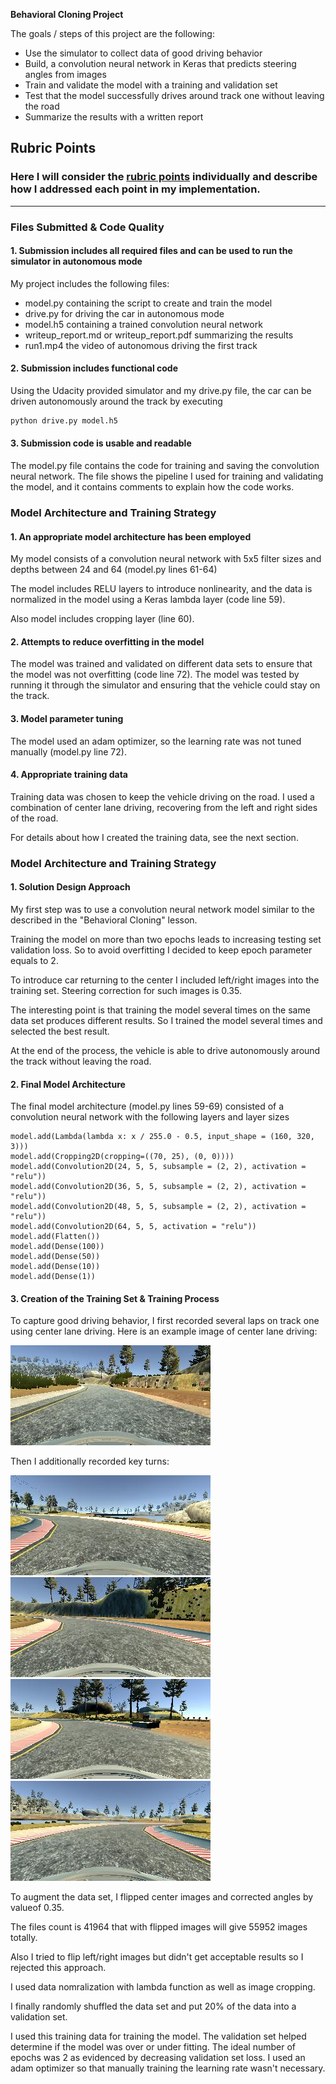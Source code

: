 **Behavioral Cloning Project**

The goals / steps of this project are the following:
* Use the simulator to collect data of good driving behavior
* Build, a convolution neural network in Keras that predicts steering angles from images
* Train and validate the model with a training and validation set
* Test that the model successfully drives around track one without leaving the road
* Summarize the results with a written report


[//]: # (Image References)

[center_2017_07_24_23_22_05_604]: ./examples/center_2017_07_24_23_22_05_604.jpg
[center_2017_07_24_23_23_13_804]: ./examples/center_2017_07_24_23_23_13_804.jpg
[center_2017_07_24_23_23_26_235]: ./examples/center_2017_07_24_23_23_26_235.jpg
[center_2017_07_24_23_28_05_608]: ./examples/center_2017_07_24_23_28_05_608.jpg
[center_2017_07_24_23_33_32_724]: ./examples/center_2017_07_24_23_33_32_724.jpg

## Rubric Points
### Here I will consider the [rubric points](https://review.udacity.com/#!/rubrics/432/view) individually and describe how I addressed each point in my implementation.  

---
### Files Submitted & Code Quality

#### 1. Submission includes all required files and can be used to run the simulator in autonomous mode

My project includes the following files:
* model.py containing the script to create and train the model
* drive.py for driving the car in autonomous mode
* model.h5 containing a trained convolution neural network 
* writeup_report.md or writeup_report.pdf summarizing the results
* run1.mp4 the video of autonomous driving the first track

#### 2. Submission includes functional code
Using the Udacity provided simulator and my drive.py file, the car can be driven autonomously around the track by executing 
```sh
python drive.py model.h5
```

#### 3. Submission code is usable and readable

The model.py file contains the code for training and saving the convolution neural network. The file shows the pipeline I used for training and validating the model, and it contains comments to explain how the code works.

### Model Architecture and Training Strategy

#### 1. An appropriate model architecture has been employed

My model consists of a convolution neural network with 5x5 filter sizes and depths between 24 and 64 (model.py lines 61-64) 

The model includes RELU layers to introduce nonlinearity, and the data is normalized in the model using a Keras lambda layer (code line 59). 

Also model includes cropping layer (line 60).

#### 2. Attempts to reduce overfitting in the model

The model was trained and validated on different data sets to ensure that the model was not overfitting (code line 72). The model was tested by running it through the simulator and ensuring that the vehicle could stay on the track.

#### 3. Model parameter tuning

The model used an adam optimizer, so the learning rate was not tuned manually (model.py line 72).

#### 4. Appropriate training data

Training data was chosen to keep the vehicle driving on the road. I used a combination of center lane driving, recovering from the left and right sides of the road.

For details about how I created the training data, see the next section. 

### Model Architecture and Training Strategy

#### 1. Solution Design Approach

My first step was to use a convolution neural network model similar to the described in the "Behavioral Cloning" lesson.

Training the model on more than two epochs leads to increasing testing set validation loss. So to avoid overfitting I decided to keep epoch parameter equals to 2.

To introduce car returning to the center I included left/right images into the training set. Steering correction for such images is 0.35.

The interesting point is that training the model several times on the same data set produces different results. So I trained the model several times and selected the best result.

At the end of the process, the vehicle is able to drive autonomously around the track without leaving the road.

#### 2. Final Model Architecture

The final model architecture (model.py lines 59-69) consisted of a convolution neural network with the following layers and layer sizes 
```
model.add(Lambda(lambda x: x / 255.0 - 0.5, input_shape = (160, 320, 3)))
model.add(Cropping2D(cropping=((70, 25), (0, 0))))
model.add(Convolution2D(24, 5, 5, subsample = (2, 2), activation = "relu"))
model.add(Convolution2D(36, 5, 5, subsample = (2, 2), activation = "relu"))
model.add(Convolution2D(48, 5, 5, subsample = (2, 2), activation = "relu"))
model.add(Convolution2D(64, 5, 5, activation = "relu"))
model.add(Flatten())
model.add(Dense(100))
model.add(Dense(50))
model.add(Dense(10))
model.add(Dense(1))
```


#### 3. Creation of the Training Set & Training Process

To capture good driving behavior, I first recorded several laps on track one using center lane driving. Here is an example image of center lane driving:

![alt text][center_2017_07_24_23_22_05_604]

Then I additionally recorded key turns:

![alt text][center_2017_07_24_23_33_32_724]
![alt text][center_2017_07_24_23_28_05_608]
![alt text][center_2017_07_24_23_23_13_804]
![alt text][center_2017_07_24_23_23_26_235]

To augment the data set, I flipped center images and corrected angles by valueof 0.35.

The files count is 41964 that with flipped images will give 55952 images totally.

Also I tried to flip left/right images but didn't get acceptable results so I rejected this approach.

I used data nomralization with lambda function as well as image cropping.

I finally randomly shuffled the data set and put 20% of the data into a validation set. 

I used this training data for training the model. The validation set helped determine if the model was over or under fitting. The ideal number of epochs was 2 as evidenced by decreasing validation set loss. I used an adam optimizer so that manually training the learning rate wasn't necessary.
